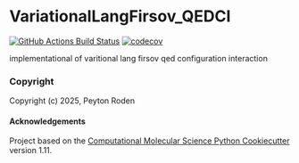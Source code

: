 VariationalLangFirsov_QEDCI
==============================
[//]: # (Badges)
[![GitHub Actions Build Status](https://github.com/REPLACE_WITH_OWNER_ACCOUNT/VariationalLangFirsov_QEDCI/workflows/CI/badge.svg)](https://github.com/REPLACE_WITH_OWNER_ACCOUNT/VariationalLangFirsov_QEDCI/actions?query=workflow%3ACI)
[![codecov](https://codecov.io/gh/REPLACE_WITH_OWNER_ACCOUNT/VariationalLangFirsov_QEDCI/branch/main/graph/badge.svg)](https://codecov.io/gh/REPLACE_WITH_OWNER_ACCOUNT/VariationalLangFirsov_QEDCI/branch/main)


implementational of varitional lang firsov qed configuration interaction

### Copyright

Copyright (c) 2025, Peyton Roden


#### Acknowledgements
 
Project based on the 
[Computational Molecular Science Python Cookiecutter](https://github.com/molssi/cookiecutter-cms) version 1.11.
